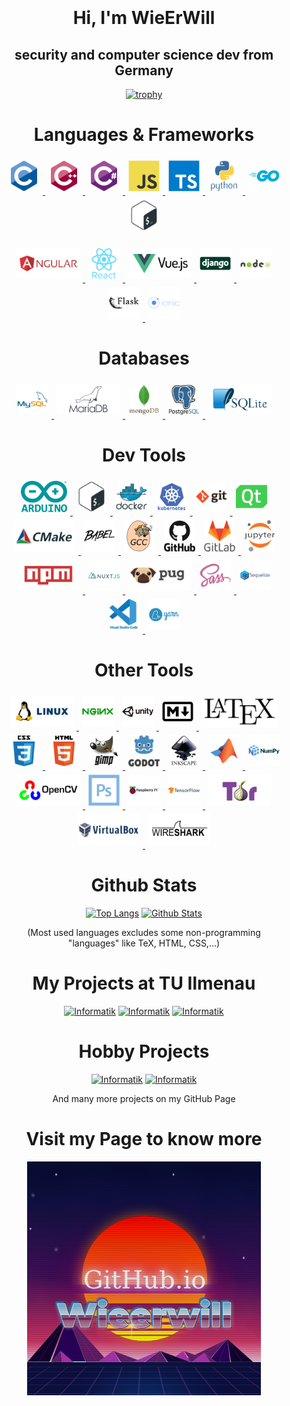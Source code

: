 <div align="center" style="text-align: center; margin: 1em; padding: 1em;" >

# Hi, I'm WieErWill

## security and computer science dev from Germany

[![trophy](https://github-profile-trophy.vercel.app/?username=wieerwill&theme=darkhub&row=1&title=MultiLanguage,Commits,Repositories,Stars,Followers)](https://github.com/wieerwill)


# Languages & Frameworks
<a href="https://www.tutorialspoint.com/cprogramming" target="_blank"> <img src="assets/c.svg" alt="c" height="50" style="margin: 5px"/> </a> 
<a href="https://www.w3schools.com/cpp" target="_blank"> <img src="assets/cplusplus.svg" alt="cplusplus" height="50" style="margin: 5px"/> </a> 
<a href="https://www.w3schools.com/cs" target="_blank"> <img src="assets/csharp.svg" alt="csharp" height="50" style="margin: 5px"/> </a> 
<a href="https://www.w3schools.com/js" target="_blank"> <img src="assets/javascript.svg" alt="javascript" height="50" style="margin: 5px"/> </a> 
<a href="https://www.typescriptlang.org/" target="_blank"> <img src="assets/typescript.svg" alt="typescript" height="50" style="margin: 5px"/> </a> 
<a href="https://www.w3schools.com/python" target="_blank"> <img src="assets/python.svg" alt="python" height="50" style="margin: 5px"/> </a> 
<a href="https://www.w3schools.com/go" target="_blank"> <img src="assets/go.svg" alt="go" height="50" style="margin: 5px"/> </a> 
<a href="https://linuxwiki.de/Bash" target="_blank"> <img src="assets/bash.svg" alt="bash" height="50" style="margin: 5px"/> </a> 

<a href="https://www.w3schools.com/angular/" target="_blank"> <img src="assets/angular.svg" alt="angular" height="50" style="margin: 5px"/> </a> 
<a href="https://www.w3schools.com/react/" target="_blank"> <img src="assets/react.svg" alt="react" height="50" style="margin: 5px"/> </a> 
<a href="https://vuejs.org/" target="_blank"> <img src="assets/vuejs.svg" alt="vuejs" height="50" style="margin: 5px"/> </a> 
<a href="http://www.djangoproject.com/" target="_blank"> <img src="assets/django.svg" alt="django" height="50" style="margin: 5px"/> </a> 
<a href="https://www.w3schools.com/nodejs" target="_blank"> <img src="assets/nodejs.svg" alt="nodejs" height="50" style="margin: 5px"/> </a> 
<a href="http://flask.palletsprojects.com/" target="_blank"> <img src="assets/flask.svg" alt="flask" height="50" style="margin: 5px"/> </a> 
<a href="https://ionicframework.com/" target="_blank"> <img src="assets/ionic.svg" alt="ionic" height="50" style="margin: 5px"/> </a> 


# Databases
<a href="https://www.mysql.com" target="_blank"> <img src="assets/mysql.svg" alt="mysql" height="50" style="margin: 5px"/> </a> 
<a href="https://www.mariadb.org" target="_blank"> <img src="assets/mariadb.svg" alt="mariadb" height="50" style="margin: 5px"/> </a> 
<a href="https://www.mongodb.com" target="_blank"> <img src="assets/mongodb.svg" alt="mongodb" height="50" style="margin: 5px"/> </a> 
<a href="https://www.postgresql.org" target="_blank"> <img src="assets/postgresql.svg" alt="postgresql" height="50" style="margin: 5px"/> </a> 
<a href="https://www.sqlite.org" target="_blank"> <img src="assets/sqlite.svg" alt="sqlite" height="50" style="margin: 5px"/> </a> 


# Dev Tools
<a href="https://www.arduino.cc/" target="_blank"> <img src="assets/arduino.svg" alt="arduino" height="50" style="margin: 5px"/> </a> 
<a href="https://www.gnu.org/software/bash/" target="_blank"> <img src="assets/bash.svg" alt="bash" height="50" style="margin: 5px"/> </a> 
<a href="https://www.docker.com/" target="_blank"> <img src="assets/docker.svg" alt="docker" height="50" style="margin: 5px"/> </a> 
<a href="https://kubernetes.io" target="_blank"> <img src="assets/kubernetes.svg" alt="kubernetes" height="50" style="margin: 5px"/> </a> 
<a href="https://git-scm.com/" target="_blank"> <img src="assets/git.svg" alt="git" height="50" style="margin: 5px"/> </a> 
<a href="https://www.qt.io/" target="_blank"> <img src="assets/qt.svg" alt="qt" height="50" style="margin: 5px"/> </a> 
<a href="https://cmake.org/" target="_blank"> <img src="assets/cmake.svg" alt="cmake" height="50" style="margin: 5px"/> </a> 
<a href="https://babeljs.io/" target="_blank"> <img src="assets/babeljs.svg" alt="babeljs" height="50" style="margin: 5px"/> </a> 
<a href="https://gcc.gnu.org/" target="_blank"> <img src="assets/gcc.svg" alt="gcc" height="50" style="margin: 5px"/> </a> 
<a href="https://www.github.com" target="_blank"> <img src="assets/github.svg" alt="github" height="50" style="margin: 5px"/> </a> 
<a href="https://about.gitlab.com/" target="_blank"> <img src="assets/gitlab.svg" alt="gitlab" height="50" style="margin: 5px"/> </a> 
<a href="https://jupyter.org/" target="_blank"> <img src="assets/jupyter.svg" alt="jupyter" height="50" style="margin: 5px"/> </a> 
<a href="https://npmjs.com" target="_blank"> <img src="assets/npmjs.svg" alt="npm" height="50" style="margin: 5px"/> </a> 
<a href="https://nuxtjs.org/" target="_blank"> <img src="assets/nuxtjs.svg" alt="nuxtjs" height="50" style="margin: 5px"/> </a> 
<a href="https://pugjs.org" target="_blank"> <img src="assets/pugjs.svg" alt="pugjs" height="50" style="margin: 5px"/> </a>
<a href="https://sass-lang.com/" target="_blank"> <img src="assets/sass.svg" alt="sass" height="50" style="margin: 5px"/> </a> 
<a href="https://sequelize.org/" target="_blank"> <img src="assets/sequelize.svg" alt="sequelize" height="50" style="margin: 5px"/> </a> 
<a href="https://code.visualstudio.com/" target="_blank"> <img src="assets/vscode.svg" alt="vscode" height="50" style="margin: 5px"/> </a> 
<a href="https://yarnpkg.com/" target="_blank"> <img src="assets/yarn.svg" alt="yarn" height="50" style="margin: 5px"/> </a> 

# Other Tools
<a href="https://www.linux.org/" target="_blank"> <img src="assets/linux.svg" alt="linux" height="50" style="margin: 5px"/> </a> 
<a href="https://www.nginx.com" target="_blank"> <img src="assets/nginx.svg" alt="nginx" height="50" style="margin: 5px"/> </a> 
<a href="https://unity.com/" target="_blank"> <img src="assets/unity.svg" alt="unity" height="50" style="margin: 5px"/> </a> 
<a href="https://markdown.de/" target="_blank"> <img src="assets/markdown.svg" alt="markdown" height="50" style="margin: 5px"/> </a> 
<a href="https://www.latex-project.org/get/" target="_blank"> <img src="assets/latex.svg" alt="unity" height="50" style="margin: 5px"/> </a> 
<a href="https://www.w3schools.com/css" target="_blank"> <img src="assets/css3.svg" alt="css3" height="50" style="margin: 5px"/> </a> 
<a href="https://www.w3schools.com/html" target="_blank"> <img src="assets/html5.svg" alt="html5" height="50" style="margin: 5px"/> </a> 
<a href="https://www.gimp.org/" target="_blank"> <img src="assets/gimp.svg" alt="gimp" height="50" style="margin: 5px"/> </a> 
<a href="https://godotengine.org/" target="_blank"> <img src="assets/godot.svg" alt="godot" height="50" style="margin: 5px"/> </a> 
<a href="https://inkscape.org/de/" target="_blank"> <img src="assets/inkscape.svg" alt="inkscape" height="50" style="margin: 5px"/> </a> 
<a href="https://de.mathworks.com/products/matlab.html" target="_blank"> <img src="assets/matlab.svg" alt="matlab" height="50" style="margin: 5px"/> </a> 
<a href="https://numpy.org/" target="_blank"> <img src="assets/numpy.svg" alt="numpy" height="50" style="margin: 5px"/> </a> 
<a href="https://opencv.org/" target="_blank"> <img src="assets/opencv.svg" alt="opencv" height="50" style="margin: 5px"/> </a> 
<a href="https://www.adobe.com/de/products/photoshop.html" target="_blank"> <img src="assets/photoshop.svg" alt="photoshop" height="50" style="margin: 5px"/> </a>
<a href="https://www.raspberrypi.org/" target="_blank"> <img src="assets/raspberrypi.svg" alt="raspberrypi" height="50" style="margin: 5px"/> </a> 
<a href="https://www.tensorflow.org/" target="_blank"> <img src="assets/tensorflow.svg" alt="tensorflow" height="50" style="margin: 5px"/> </a> 
<a href="https://www.torproject.org/" target="_blank"> <img src="assets/torproject.svg" alt="torproject" height="50" style="margin: 5px"/> </a> 
<a href="https://www.virtualbox.org/" target="_blank"> <img src="assets/virtualbox.svg" alt="virtualbox" height="50" style="margin: 5px"/> </a> 
<a href="https://www.wireshark.org/" target="_blank"> <img src="assets/wireshark.svg" alt="wireshark" height="50" style="margin: 5px"/> </a> 


# Github Stats
[![Top Langs](https://github-readme-stats.vercel.app/api/top-langs?username=wieerwill&show_icons=true&locale=en&layout=compact&langs_count=8&hide=tex,html,css,swift)](https://github.com/wieerwill)
[![Github Stats](https://github-readme-stats.vercel.app/api?username=wieerwill&show_icons=true&locale=en&hide=prs,issues)](https://github.com/wieerwill)

(Most used languages excludes some non-programming "languages" like TeX, HTML, CSS,...)
# My Projects at TU Ilmenau
[![Informatik](https://github-readme-stats.vercel.app/api/pin/?username=wieerwill&repo=informatik)](https://github.com/wieerwill/informatik) 
[![Informatik](https://github-readme-stats.vercel.app/api/pin/?username=wieerwill&repo=Objektposenschaetzung)](https://github.com/wieerwill/Objektposenschaetzung)
[![Informatik](https://github-readme-stats.vercel.app/api/pin/?username=wieerwill&repo=aegis-dos-protection)](https://github.com/wieerwill/aegis-dos-protection)

# Hobby Projects
[![Informatik](https://github-readme-stats.vercel.app/api/pin/?username=wieerwill&repo=MobilePenBerry)](https://github.com/wieerwill/MobilePenBerry) 
[![Informatik](https://github-readme-stats.vercel.app/api/pin/?username=wieerwill&repo=CocktailShaker-App)](https://github.com/wieerwill/[CocktailShaker-App](https://github.com/wieerwill/CocktailShaker-App))


And many more projects on my GitHub Page

# Visit my Page to know more
[![Wieerwill](assets/wieerwill.png)](https://wieerwill.github.io)


</div>
